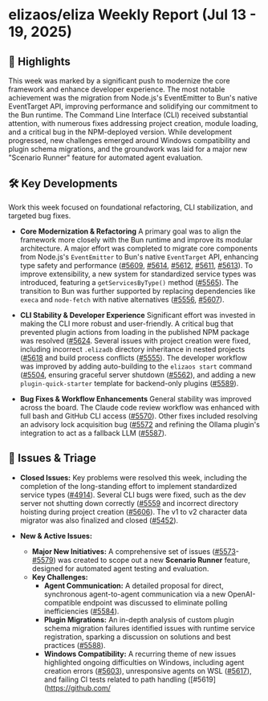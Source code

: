 # elizaos/eliza Weekly Report (Jul 13 - 19, 2025)

## 🚀 Highlights
This week was marked by a significant push to modernize the core framework and enhance developer experience. The most notable achievement was the migration from Node.js's EventEmitter to Bun's native EventTarget API, improving performance and solidifying our commitment to the Bun runtime. The Command Line Interface (CLI) received substantial attention, with numerous fixes addressing project creation, module loading, and a critical bug in the NPM-deployed version. While development progressed, new challenges emerged around Windows compatibility and plugin schema migrations, and the groundwork was laid for a major new "Scenario Runner" feature for automated agent evaluation.

## 🛠️ Key Developments
Work this week focused on foundational refactoring, CLI stabilization, and targeted bug fixes.

-   **Core Modernization & Refactoring**
    A primary goal was to align the framework more closely with the Bun runtime and improve its modular architecture. A major effort was completed to migrate core components from Node.js's `EventEmitter` to Bun's native `EventTarget` API, enhancing type safety and performance ([#5609](https://github.com/elizaos/eliza/pull/5609), [#5614](https://github.com/elizaos/eliza/pull/5614), [#5612](https://github.com/elizaos/eliza/pull/5612), [#5611](https://github.com/elizaos/eliza/pull/5611), [#5613](https://github.com/elizaos/eliza/pull/5613)). To improve extensibility, a new system for standardized service types was introduced, featuring a `getServicesByType()` method ([#5565](https://github.com/elizaos/eliza/pull/5565)). The transition to Bun was further supported by replacing dependencies like `execa` and `node-fetch` with native alternatives ([#5556](https://github.com/elizaos/eliza/pull/5556), [#5607](https://github.com/elizaos/eliza/pull/5607)).

-   **CLI Stability & Developer Experience**
    Significant effort was invested in making the CLI more robust and user-friendly. A critical bug that prevented plugin actions from loading in the published NPM package was resolved ([#5624](https://github.com/elizaos/eliza/pull/5624]). Several issues with project creation were fixed, including incorrect `.elizadb` directory inheritance in nested projects ([#5618](https://github.com/elizaos/eliza/pull/5618]) and build process conflicts ([#5555](https://github.com/elizaos/eliza/pull/5555)). The developer workflow was improved by adding auto-building to the `elizaos start` command ([#5504](https://github.com/elizaos/eliza/pull/5504]), ensuring graceful server shutdown ([#5562](https://github.com/elizaos/eliza/pull/5562)), and adding a new `plugin-quick-starter` template for backend-only plugins ([#5589](https://github.com/elizaos/eliza/pull/5589)).

-   **Bug Fixes & Workflow Enhancements**
    General stability was improved across the board. The Claude code review workflow was enhanced with full bash and GitHub CLI access ([#5570](https://github.com/elizaos/eliza/pull/5570)). Other fixes included resolving an advisory lock acquisition bug ([#5572](https://github.com/elizaos/eliza/pull/5572]) and refining the Ollama plugin's integration to act as a fallback LLM ([#5587](https://github.com/elizaos/eliza/pull/5587)).

## 🐛 Issues & Triage

-   **Closed Issues:** Key problems were resolved this week, including the completion of the long-standing effort to implement standardized service types ([#4914](https://github.com/elizaos/eliza/issues/4914)). Several CLI bugs were fixed, such as the dev server not shutting down correctly ([#5559](https://github.com/elizaos/eliza/issues/5559]) and incorrect directory hoisting during project creation ([#5606](https://github.com/elizaos/eliza/issues/5606)). The v1 to v2 character data migrator was also finalized and closed ([#5452](https://github.com/elizaos/eliza/issues/5452)).

-   **New & Active Issues:**
    -   **Major New Initiatives:** A comprehensive set of issues ([#5573](https://github.com/elizaos/eliza/issues/5573)-[#5579](https://github.com/elizaos/eliza/issues/5579)) was created to scope out a new **Scenario Runner** feature, designed for automated agent testing and evaluation.
    -   **Key Challenges:**
        -   **Agent Communication:** A detailed proposal for direct, synchronous agent-to-agent communication via a new OpenAI-compatible endpoint was discussed to eliminate polling inefficiencies ([#5584](https://github.com/elizaos/eliza/issues/5584)).
        -   **Plugin Migrations:** An in-depth analysis of custom plugin schema migration failures identified issues with runtime service registration, sparking a discussion on solutions and best practices ([#5588](https://github.com/elizaos/eliza/issues/5588)).
        -   **Windows Compatibility:** A recurring theme of new issues highlighted ongoing difficulties on Windows, including agent creation errors ([#5603](https://github.com/elizaos/eliza/issues/5603)), unresponsive agents on WSL ([#5617](https://github.com/elizaos/eliza/issues/5617)), and failing CI tests related to path handling ([#5619](https://github.com/